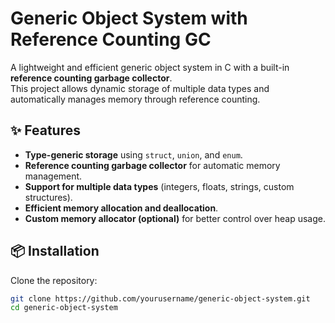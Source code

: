 # Generic Object System with Reference Counting GC  

A lightweight and efficient generic object system in C with a built-in **reference counting garbage collector**.  
This project allows dynamic storage of multiple data types and automatically manages memory through reference counting.  

## ✨ Features  
- **Type-generic storage** using `struct`, `union`, and `enum`.  
- **Reference counting garbage collector** for automatic memory management.  
- **Support for multiple data types** (integers, floats, strings, custom structures).  
- **Efficient memory allocation and deallocation**.  
- **Custom memory allocator (optional)** for better control over heap usage.  

## 📦 Installation  
Clone the repository:  
```sh
git clone https://github.com/yourusername/generic-object-system.git
cd generic-object-system
